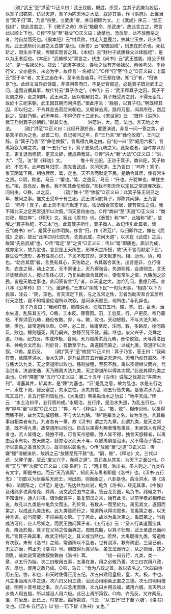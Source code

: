 <!-- { "loadSidebar": true } -->
　　[疏]“武王”至“洪范”○正义曰：武王伐殷，既胜，杀受，立其子武庚为殷后，以箕子归镐京，访以天道，箕子为陈天地之大法，叙述其事，作《洪范》。此惟当言“箕子归”耳，乃言“杀受，立武庚”者，序自相顾为文。上《武成》序云：“武王伐纣”，故此言胜之，下《微子之命》序云“黜殷命，杀武庚”，故此言立之，叙言此以顺上下也。○传“不放”至“禄父”○正义曰：放桀也。汤放桀，此不放而杀之者，纣自焚而死也。《殷本纪》云“纣兵败，纣走入登鹿台，衣其宝玉衣，赴火而死。武王遂斩纣头悬之太白旗”是也。《泰誓》云“取彼凶残”，则志在於杀也。死犹斩之，则生亦不放，传据实而言之耳。《本纪》云“封纣子武庚禄父以续殷祀”，是以为王者后也。《本纪》“武庚禄父”双言之，伏生《尚书》云“武王胜殷，继公子禄父”，是一名禄父也。郑云：“武庚字禄父，春秋之世有齐侯禄父、蔡侯考父、季孙行父，父亦是名，未必为字，故传言‘一名禄父’。”○传“归”至“作之”○正义曰：上篇云“至于丰”者，文王之庙在丰，至丰先告庙耳。时王都在镐，知“归”者，“归镐京”也。此经文旨异於馀篇，非直问答而已，不是史官叙述，必是箕子既对武王之问，退而自撰其事，故传特云“箕子作之”。《书传》云：“武王释箕子之囚，箕子不忍周之释，走之朝鲜。武王闻之，因以朝解封之。箕子既受周之封，不得无臣礼，故於十三祀来朝，武王因其朝而问洪范。”案此序云：“胜殷，以箕子归。”明既释其囚，即以归之，不令其走去而后来朝也。又朝鲜去周，路将万里，闻其所在，然后封之，受封乃朝，必历年矣，不得仍在十三祀也。《宋世家》云：“既作《洪范》，武王乃封箕子於朝鲜。”得其实也。
　
　　洪范洪，大。范，法也。言天地之大法。 
　　[疏]“洪范”○正义曰：此经开源於首，覆更演说，非复一问一答之势，必是箕子自为之也。发首二句，自记被问之年，自“王乃言”至“彝伦攸叙”，王问之辞。自“箕子乃言”至“彝伦攸叙”，言禹得九畴之由。自“初一曰”至“威用六极”，言禹第叙九畴之次。自“一五行”已下，箕子更条说九畴之义。此条说者，当时亦以对王，更复退而修撰，定其文辞，使成典教耳。○传“洪大”至“大法”○正义曰：“洪，大”、“范，法”皆《释诂》文。
　
　　惟十有三祀，王访于箕子。商曰祀，箕子称祀，不忘本。此年四月归宗，周先告武成，次问天道。王乃言曰：“呜呼！箕子，惟天阴骘下民，相协厥居，骘，定也。天不言而默定下民，是助合其居，使有常生之资。○阴，默也，马云：“覆也。”骘，之逸反，马云：“升也。升犹举也，举犹生也。”相，息亮反，助也。我不知其彝伦攸叙。”言我不知天所以定民之常道理次叙。问何由。○彝，以之反。 
　　[疏]“惟十”至“攸叙”○正义曰：此箕子陈王问已之年，被问之事。惟文王受命十有三祀，武王访问於箕子，即陈其问辞，王乃言曰：“呜呼！箕子，此上天不言而默定下民，佑助谐合其安居，使有常生之资。我不知此天之定民常道所以次叙。”问天意何由也。○传“商曰”至“天道”○正义曰：“商曰祀，周曰年”，《释天》文。案此《周书》也，《泰誓》称“年”，此独称“祀”，故解之“箕子称祀，不忘本”也。此篇箕子所作，箕子商人，故记传引此篇者，皆云“《商书》曰”，是箕子自作明矣。序言“归，作《洪范》”，似归即作之，嫌在《武成》之前，故云“此年四月归宗周，先告武成，次问天道”，以次在《武成》之后，故知“先告武成”也。○传“骘定”至“之资”○正义曰：传以“骘”即质也，质训为成，成亦定义，故为定也。言民是上天所生，形神天之所授，故“天不言而默定下民”。群生受气流形，各有性灵心识，下民不知其然，是天默定也。相，助也。协，和也。“助合其居”者，言民有其心，天佑助之，令其谐合其生。出言是非，立行得失，衣食之用，动止之宜，无不禀诸上，天乃得谐合。失道则死，合道则生，言天非徒赋命於人，授以形体心识，乃复佑助谐合其居业，使有常生之资。九畴施之於民，皆是天助之事也。此问答皆言“乃”者，以天道之大，沈吟乃问，思虑乃答。宣八年《公羊传》曰：“乃，缓辞也。”王肃以“阴骘下民”一句为天事，“相协”以下为民事，注云：“阴，深也。言天深定下民，与之五常之性，王者当助天和合其居所行天之性，我不知常道伦理所以次叙，是问承天顺民，何所由。”与孔异也。
　
　　箕子乃言曰：“我闻在昔，鲧陻洪水，汩陈其五行。陻，塞。汩，乱也。治水失道，乱陈其五行。○鲧，工本反。陻音因。汩，工忽反。行，户更反。帝乃震怒，不畀洪范九畴，彝伦攸斁。畀，与。斁，败也。天动怒鲧，不与大法九畴。畴，类也。故常道所以败。○畀，必二反，徐甫至反，注同。斁，多路反，徐同路反，败也。鲧则殛死，禹乃嗣兴，放鲧至死不赦。嗣，继也。废父兴子，尧舜之道。○殛，纪力反，本或作极，音同。天乃锡禹洪范九畴，彝伦攸叙。天与禹洛出书，神龟负文而出，列於背，有数至于九。禹遂因而第之，以成九类，常道所以次叙。○锡，星历反。 
　　[疏]“箕子”至“攸叙”○正义曰：箕子乃言，答王曰：“我闻在昔，鲧障塞洪水，治水失道，是乃乱陈其五行而逆天道也。天帝乃动其威怒，不与鲧大法九类，天之常道所以败也。鲧则放殛，至死不赦。禹以圣德继父而兴，代治洪水，决道使通，天乃赐禹大法九类，天之常道所以得其次叙。”此说其得九类之由也。○传“陻塞”至“五行”○正义曰：襄二十五年《左传》说陈之伐郑云“井陻木刊”，谓塞其井，斩其木，是“陻”为塞也。“汩”是乱之意，故为乱也。水是五行之一，水性下流，鲧反塞之，失水之性，水失其性，则五行皆失矣。是塞洪水为乱，陈其五行，言五行陈列皆乱也。《大禹谟》帝美禹治水之功云：“地平天成。”传云：“水土治曰平，五行叙曰成。”水既治，五行序，是治水失道，为乱五行也。○传“畀与”至“以败”○正义曰：“畀，与”，《释诂》文。“斁，败”，相传训也。以禹得而鲧不得，故为天动威怒鲧，不与大法九畴。“畴”是辈类之名，故为类也。言其每事自相类者有九，九者各有一章，故《汉书》谓之为九章。此谓九类，是天之常道，既不得九类，故常道所以败也。自古以来得九畴者惟有禹耳，未闻馀人有得之者也。若人皆得之，鲧独不得，可言天帝怒鲧。馀人皆不得，独言天怒鲧者，以禹由治水有功，故天赐之，鲧亦治水而天不与，以鲧禹俱是治水，父不得而子得之，所以彰禹之圣当於天心，故举鲧以彰禹也。○传“放鲧”至“之道”○正义曰：传嫌“殛”谓被诛杀，故辨之云“放鲧至死不赦”也。“嗣，继”，《释诂》文。三代以还，父罪子废，故云“废父兴子，尧舜之道”。赏罚各从其实，为天下之至公也。○传“天与”至“次叙”○正义曰：《易·系辞》云：“河出图，洛出书，圣人则之。”九类各有文字，即是书也。而云“天乃锡禹”，知此天与禹者即是《洛书》也。《汉书·五行志》：“刘歆以为伏羲系天而王，河出图，则而画之，八卦是也。禹治洪水，锡《洛书》，法而陈之，《洪范》是也。”先达共为此说，龟负《洛书》，经无其事，《中候》及诸纬多说黄帝尧、舜禹、汤文武受图书之事，皆云龙负图，龟负书。纬候之书，不知谁作，通人讨核，谓伪起哀平，虽复前汉之末，始有此书，以前学者必相传此说，故孔以九类是神龟负文而出，列於背，有数从一而至於九。禹见其文，遂因而第之，以成此九类法也。此九类陈而行之，常道所以得次叙也。言禹第之者，以天神言语，必当简要，不应曲有次第。丁宁若此，故以为禹次第之。禹既第之，当有成法可传，应人尽知之，而武王独问箕子者，《五行志》云：“圣人行其道而宝其真，降及於殷，箕子在父师之位而典之。周既克殷，以箕子归周，武王亲虚已而问焉。”言箕子典其事，故武王特问之，其义或当然也。若然，大禹既得九类，常道始有次叙，未有《洛书》之前，常道所以不乱者，世有浇淳，教有疏密，三皇已前，无文亦治，何止无《洛书》也。但既得九类以后，圣王法而行之，从之则治，违之则乱，故此说常道攸叙攸斁由《洛书》耳。
　
　　“初一曰五行，九类，类一章，以五行为始。次二曰敬用五事，五事在身，用之必敬乃善。次三曰农用八政，农，厚也，厚用之政乃成。○农，马云：“食为八政之首，故以农名之。”次四曰协用五纪，协，和也，和天时使得正用五纪。次五曰建用皇极，皇，大。极，中也。凡立事当用大中之道。次六曰乂用三德，治民必用刚柔正直之三德。次七曰明用稽疑，明用卜筮考疑之事。次八曰念用庶徵，次九曰乡用五福，威用六极。言天所以乡劝人用五福，所以威沮人用六极。此已上禹所第叙。○向，许亮反，又许两反。沮，在汝反。此已上，时掌反。禹所第叙，马云：“从‘五行’已下至‘六极’，《洛书》文也。《汉书·五行志》以‘初一’已下皆《洛书》文也。” 
